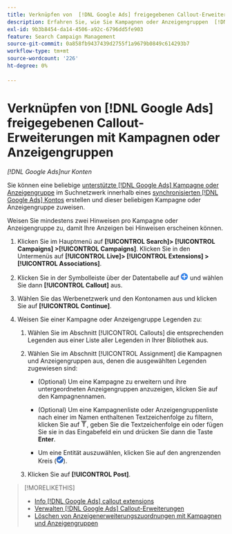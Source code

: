 ```yaml
---
title: Verknüpfen von  [!DNL Google Ads] freigegebenen Callout-Erweiterungen mit Kampagnen oder Anzeigengruppen
description: Erfahren Sie, wie Sie Kampagnen oder Anzeigengruppen  [!DNL Google Ads] freigegebene Callout-Erweiterungen zuweisen.
exl-id: 9b3b8454-da14-4506-a92c-6796dd5fe903
feature: Search Campaign Management
source-git-commit: 0a858fb9437439d2755f1a9679b0849c614293b7
workflow-type: tm+mt
source-wordcount: '226'
ht-degree: 0%

---
```


# Verknüpfen von [!DNL Google Ads] freigegebenen Callout-Erweiterungen mit Kampagnen oder Anzeigengruppen

*[!DNL Google Ads]nur Konten*

Sie können eine beliebige [unterstützte [!DNL Google Ads] Kampagne oder Anzeigengruppe](/help/search-social-commerce/introduction/supported-inventory.md) im Suchnetzwerk innerhalb eines [synchronisierten [!DNL Google Ads] Kontos](/help/search-social-commerce/campaign-management/accounts/ad-network-account-about.md) erstellen und dieser beliebigen Kampagne oder Anzeigengruppe zuweisen.

Weisen Sie mindestens zwei Hinweisen pro Kampagne oder Anzeigengruppe zu, damit Ihre Anzeigen bei Hinweisen erscheinen können.

1. Klicken Sie im Hauptmenü auf **[!UICONTROL Search]> [!UICONTROL Campaigns] >[!UICONTROL Campaigns]**. Klicken Sie in den Untermenüs auf **[!UICONTROL Live]> [!UICONTROL Extensions] >[!UICONTROL Associations]**.

1. Klicken Sie in der Symbolleiste über der Datentabelle auf ![Erstellen](/help/search-social-commerce/assets/add.png "Erstellen") und wählen Sie dann **[!UICONTROL Callout]** aus.

1. Wählen Sie das Werbenetzwerk und den Kontonamen aus und klicken Sie auf **[!UICONTROL Continue]**.

1. Weisen Sie einer Kampagne oder Anzeigengruppe Legenden zu:

   1. Wählen Sie im Abschnitt [!UICONTROL Callouts] die entsprechenden Legenden aus einer Liste aller Legenden in Ihrer Bibliothek aus.

   1. Wählen Sie im Abschnitt [!UICONTROL Assignment] die Kampagnen und Anzeigengruppen aus, denen die ausgewählten Legenden zugewiesen sind:

      * (Optional) Um eine Kampagne zu erweitern und ihre untergeordneten Anzeigengruppen anzuzeigen, klicken Sie auf den Kampagnennamen.

      * (Optional) Um eine Kampagnenliste oder Anzeigengruppenliste nach einer im Namen enthaltenen Textzeichenfolge zu filtern, klicken Sie auf ![Filter](/help/search-social-commerce/assets/filter.png "Filter"), geben Sie die Textzeichenfolge ein oder fügen Sie sie in das Eingabefeld ein und drücken Sie dann die Taste **Enter**.

      * Um eine Entität auszuwählen, klicken Sie auf den angrenzenden Kreis (![Auswählen](/help/search-social-commerce/assets/include.png "Auswählen")).

   1. Klicken Sie auf **[!UICONTROL Post]**.

>[!MORELIKETHIS]
>
>* [Info [!DNL Google Ads] callout extensions](callout-extension-about.md)
>* [Verwalten [!DNL Google Ads] Callout-Erweiterungen](callout-extension-manage.md)
>* [Löschen von Anzeigenerweiterungszuordnungen mit Kampagnen und Anzeigengruppen](/help/search-social-commerce/campaign-management/campaigns/ad-extension-association-delete.md)
